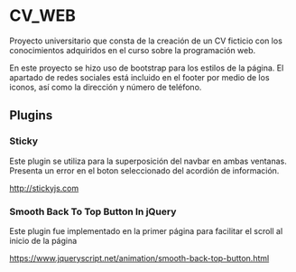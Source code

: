 # CV_WEB
Proyecto universitario que consta de la creación de un CV ficticio con los conocimientos adquiridos en el curso sobre la programación web.

En este proyecto se hizo uso de bootstrap para los estilos de la página.
El apartado de redes sociales está incluido en el footer por medio de los iconos, así como la dirección y número de teléfono.

## Plugins

### Sticky
Este plugin se utiliza para la superposición del navbar en ambas ventanas.
Presenta un error en el boton seleccionado del acordión de información.

http://stickyjs.com

### Smooth Back To Top Button In jQuery
Este plugin fue implementado en la primer página para facilitar el scroll al inicio de la página

https://www.jqueryscript.net/animation/smooth-back-top-button.html